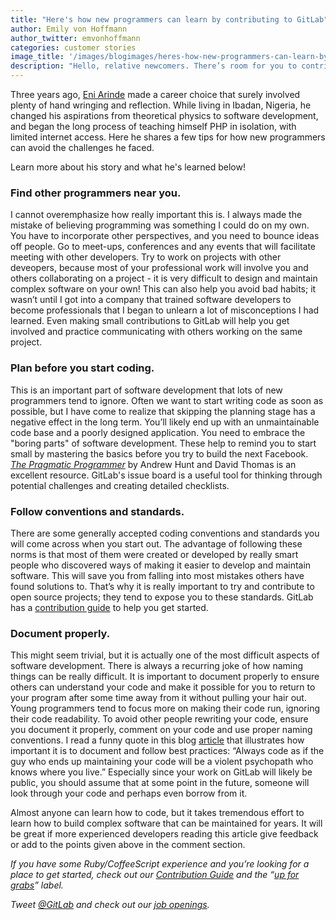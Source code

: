 ```yaml
---
title: "Here's how new programmers can learn by contributing to GitLab"
author: Emily von Hoffmann
author_twitter: emvonhoffmann
categories: customer stories
image_title: '/images/blogimages/heres-how-new-programmers-can-learn-by-contributing-to-gitlab.png'
description: "Hello, relative newcomers. There’s room for you to contribute, too. You can start by finding other programmers, making a plan before you code, documenting properly, and poking around on GitLab so you're never ever learning in a vacuum."
---
```


Three years ago, [Eni Arinde](https://gitlab.com/elvongray) made a career choice that surely involved plenty of hand wringing and reflection. While living in Ibadan, Nigeria, he changed his aspirations from theoretical physics to software development, and began the long process of teaching himself PHP in isolation, with limited internet access. Here he shares a few tips for how new programmers can avoid the challenges he faced.

Learn more about his story and what he's learned below!

<!--more-->

### Find other programmers near you.


I cannot overemphasize how really important this is. I always made the mistake of believing programming was something I could do on my own. You have to incorporate other perspectives, and you need to bounce ideas off people. Go to meet-ups, conferences and any events that will facilitate meeting with other developers. Try to work on projects with other deveopers, because most of your professional work will involve you and others collaborating on a project - it is very difficult to design and maintain complex software on your own! This can also help you avoid bad habits; it wasn’t until I got into a company that trained software developers to become professionals that I began to unlearn a lot of misconceptions I had learned. Even making small contributions to GitLab will help you get involved and practice communicating with others working on the same project. 

### Plan before you start coding.

This is an important part of software development that lots of new programmers tend to ignore. Often we want to start writing code as soon as possible, but I have come to realize that skipping the planning stage has a negative effect in the long term. You’ll likely end up with an unmaintainable code base and a poorly designed application. You need to embrace the "boring parts" of software development. These help to remind you to start small by mastering the basics before you try to build the next Facebook. [_The Pragmatic Programmer_](https://www.amazon.com/Pragmatic-Programmer-Journeyman-Master/dp/020161622X) by Andrew Hunt and David Thomas is an excellent resource. GitLab's issue board is a useful tool for thinking through potential challenges and creating detailed checklists.

### Follow conventions and standards.

There are some generally accepted coding conventions and standards you will come across when you start out. The advantage of following these norms is that most of them were created or developed by really smart people who discovered ways of making it easier to develop and maintain software. This will save you from falling into most mistakes others have found solutions to. That’s why it is really important to try and contribute to open source projects; they tend to expose you to these standards. GitLab has a [contribution guide]( https://gitlab.com/gitlab-org/gitlab-ce/blob/master/CONTRIBUTING.md) to help you get started.  

### Document properly.

This might seem trivial, but it is actually one of the most difficult aspects of software development. There is always a recurring joke of how naming things can be really difficult. It is important to document properly to ensure others can understand your code and make it possible for you to return to your program after some time away from it without pulling your hair out. Young programmers tend to focus more on making their code run, ignoring their code readability. To avoid other people rewriting your code, ensure you document it properly, comment on your code and use proper naming conventions. I read a funny quote in this blog [article](http://blog.codinghorror.com/coding-for-violent-psychopaths/) that illustrates how important it is to document and follow best practices: “Always code as if the guy who ends up maintaining your code will be a violent psychopath who knows where you live.” Especially since your work on GitLab will likely be public, you should assume that at some point in the future, someone will look through your code and perhaps even borrow from it.   

Almost anyone can learn how to code, but it takes tremendous effort to learn how to build complex software that can be maintained for years. It will be great if more experienced developers reading this article give feedback or add to the points given above in the comment section.  

_If you have some Ruby/CoffeeScript experience and you’re looking for a place to get started, check out our [Contribution Guide]( https://gitlab.com/gitlab-org/gitlab-ce/blob/master/CONTRIBUTING.md) and the “[up for grabs]( https://gitlab.com/gitlab-org/gitlab-ce/blob/master/CONTRIBUTING.md#i-want-to-contribute)” label._

_Tweet [@GitLab](https://twitter.com/gitlab) and check out our [job openings](https://about.gitlab.com/jobs/)._
